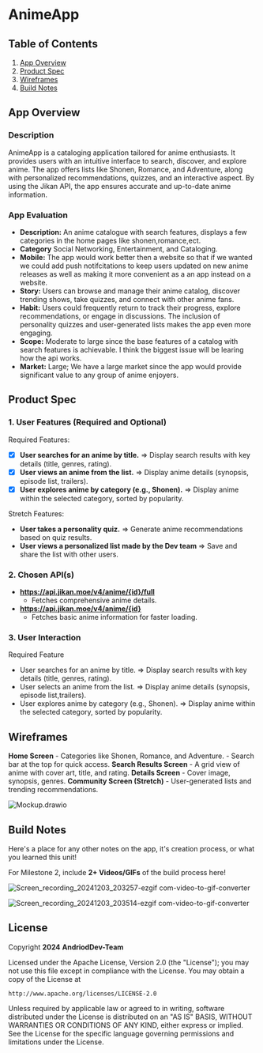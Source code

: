 # **AnimeApp**

## Table of Contents

1. [App Overview](#App-Overview)
1. [Product Spec](#Product-Spec)
1. [Wireframes](#Wireframes)
1. [Build Notes](#Build-Notes)

## App Overview

### Description 

AnimeApp is a cataloging application tailored for anime enthusiasts. It provides users with an intuitive interface to search, discover, and explore anime. The app offers lists like Shonen, Romance, and Adventure, along with personalized recommendations, quizzes, and an interactive aspect. By using the Jikan API, the app ensures accurate and up-to-date anime information.

### App Evaluation

- **Description:** An anime catalogue with search features, displays a few categories in the home pages like shonen,romance,ect.
- **Category** Social Networking, Entertainment, and Cataloging.
- **Mobile:** The app would work better then a website so that if we wanted we could add push notifcitations to keep users updated on new anime releases as well as making it more convenient as a an app instead on a website.
- **Story:** Users can browse and manage their anime catalog, discover trending shows, take quizzes, and connect with other anime fans.
- **Habit:** Users could frequently return to track their progress, explore recommendations, or engage in discussions. The inclusion of personality quizzes and user-generated lists makes the app even more engaging.
- **Scope:** Moderate to large since the base features of a catalog with search features is achievable. I think the biggest issue will be learing how the api works.
- **Market:** Large; We have a large market since the app would provide significant value to any group of anime enjoyers.

## Product Spec

### 1. User Features (Required and Optional)

Required Features:

- [x] **User searches for an anime by title.**
=> Display search results with key details (title, genres, rating).
- [x] **User views an anime from the list.**
=> Display anime details (synopsis, episode list, trailers).
- [x] **User explores anime by category (e.g., Shonen).**
=> Display anime within the selected category, sorted by popularity.

Stretch Features:

- **User takes a personality quiz.**
=> Generate anime recommendations based on quiz results.
- **User views a personalized list made by the Dev team**
=> Save and share the list with other users.

### 2. Chosen API(s)

- **https://api.jikan.moe/v4/anime/{id}/full**
    - Fetches comprehensive anime details.
- **https://api.jikan.moe/v4/anime/{id}**
    - Fetches basic anime information for faster loading.
  

### 3. User Interaction

Required Feature

- User searches for an anime by title.
    => Display search results with key details (title, genres, rating).
- User selects an anime from the list.
    => Display anime details (synopsis, episode list,trailers).
- User explores anime by category (e.g., Shonen).
    => Display anime within the selected category, sorted     by popularity.

## Wireframes

**Home Screen**
    - Categories like Shonen, Romance, and Adventure.
    - Search bar at the top for quick access.
**Search Results Screen**
    - A grid view of anime with cover art, title, and rating.
**Details Screen**
    - Cover image, synopsis, genres.
**Community Screen (Stretch)**
    - User-generated lists and trending recommendations.

![Mockup.drawio](https://hackmd.io/_uploads/HJgxsu5zJl.png)



## Build Notes

Here's a place for any other notes on the app, it's creation 
process, or what you learned this unit!  

For Milestone 2, include **2+ Videos/GIFs** of the build process here!

![Screen_recording_20241203_203257-ezgif com-video-to-gif-converter](https://github.com/user-attachments/assets/d67952b8-211e-40d8-9de7-a727fe210a0d)


![Screen_recording_20241203_203514-ezgif com-video-to-gif-converter](https://github.com/user-attachments/assets/48b38136-e458-435e-8161-fd68025d69ba)



## License

Copyright **2024** **AndriodDev-Team**

Licensed under the Apache License, Version 2.0 (the "License");
you may not use this file except in compliance with the License.
You may obtain a copy of the License at

    http://www.apache.org/licenses/LICENSE-2.0

Unless required by applicable law or agreed to in writing, software
distributed under the License is distributed on an "AS IS" BASIS,
WITHOUT WARRANTIES OR CONDITIONS OF ANY KIND, either express or implied.
See the License for the specific language governing permissions and
limitations under the License.
